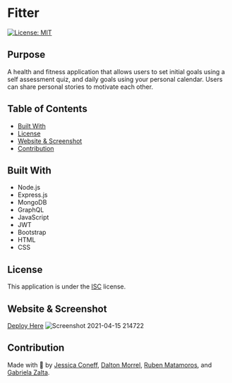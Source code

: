 # Fitter
[![License: MIT](https://img.shields.io/badge/License-ISC-yellow.svg)](https://opensource.org/licenses/ISC)

## Purpose
A health and fitness application that allows users to set initial goals using a self assessment quiz, and daily goals using your personal calendar.
Users can share personal stories to motivate each other.

## Table of Contents
* [Built With](#Built-With)
* [License](#License)
* [Website & Screenshot](#Website-&-Screenshot)
* [Contribution](#Contribution)

## Built With
* Node.js
* Express.js
* MongoDB
* GraphQL
* JavaScript
* JWT
* Bootstrap
* HTML
* CSS

## License
This application is under the [ISC](https://opensource.org/licenses/ISC) license.

## Website & Screenshot

[Deploy Here](https://frozen-ravine-95295.herokuapp.com/)
![Screenshot 2021-04-15 214722](https://user-images.githubusercontent.com/65797801/115083616-a649a900-9ed5-11eb-8ba0-7e1027f32dd3.png)

## Contribution
Made with 💪 by [Jessica Coneff](https://github.com/jconeff), [Dalton Morrel](https://github.com/Dmorrel7), [Ruben Matamoros](https://github.com/valiantcreative33), and [Gabriela Zalta](https://github.com/gabrielazalta).
